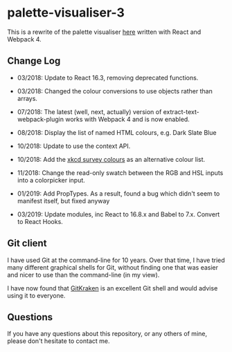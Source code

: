 # palette-visualiser-3

This is a rewrite of the palette visualiser
[here](https://github.com/JulianNicholls/Palette-Visualiser)
written with React and Webpack 4.

## Change Log

* 03/2018: Update to React 16.3, removing deprecated functions.
* 03/2018: Changed the colour conversions to use objects rather than arrays.

* 07/2018: The latest (well, next, actually) version of extract-text-webpack-plugin 
works with Webpack 4 and is now enabled.

* 08/2018: Display the list of named HTML colours, e.g. Dark Slate Blue

* 10/2018: Update to use the context API.
* 10/2018: Add the [xkcd survey colours](https://blog.xkcd.com/2010/05/03/color-survey-results)
as an alternative colour list.

* 11/2018: Change the read-only swatch between the RGB and HSL inputs into a colorpicker input.

* 01/2019: Add PropTypes. As a result, found a bug which didn't seem to manifest itself, 
           but fixed anyway

* 03/2019: Update modules, inc React to 16.8.x and Babel to 7.x. Convert to React Hooks.

## Git client

I have used Git at the command-line for 10 years. Over that time, I have tried 
many different graphical shells for Git, without finding one that was easier
and nicer to use than the command-line (in my view).

I have now found that [GitKraken](https://www.gitkraken.com) is an excellent
Git shell and would advise using it to everyone.

## Questions

If you have any questions about this repository, or any others of mine, please
don't hesitate to contact me.
